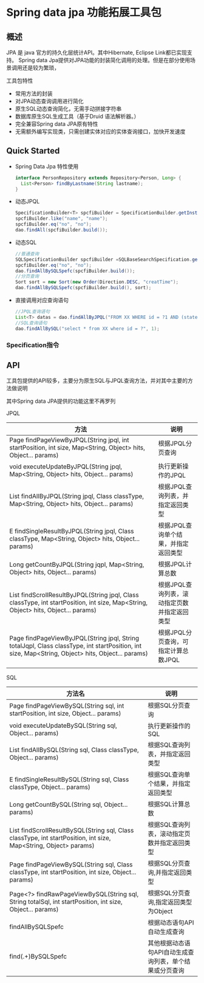 # Spring data jpa 功能拓展工具包



## 概述

JPA 是 java 官方的持久化层统计API。其中Hibernate, Eclipse Link都已实现支持。
Spring data Jpa提供对JPA功能的封装简化调用的处理。但是在部分使用场景调用还是较为繁琐，

工具包特性

- 常用方法的封装
- 对JPA动态查询调用进行简化
- 原生SQL动态查询简化，无需手动拼接字符串
- 数据库原生SQL生成工具（基于Druid 语法解析器。）
- 完全兼容Spring data JPA原有特性
- 无需额外编写实现类，只需创建实体对应的实体查询接口，加快开发速度

## Quick Started

* Spring Data Jpa 特性使用

  ```java
  interface PersonRepository extends Repository<Person, Long> {
    List<Person> findByLastname(String lastname);
  }
  ```

* 动态JPQL

  ```java
  SpecificationBuilder<T> spcfiBuilder = SpecificationBuilder.getInstance(T.class);
  spcfiBuilder.like("name", "name");
  spcfiBuilder.eq("no", "no");
  dao.findAll(spcfiBuilder.build());
  ```

* 动态SQL

  ```java
  //普通查询
  SQLSpecificationBuilder spcfiBuilder =SQLBaseSearchSpecification.getInstance();
  spcfiBuilder.eq("no", "no");
  dao.findAllBySQLSpefc(spcfiBuilder.build());
  //分页查询
  Sort sort = new Sort(new Order(Direction.DESC, "creatTime");
  dao.findAllBySQLSpefc(spcfiBuilder.build(), sort);
  ```

* 直接调用对应查询语句

  ```java
  //JPQL查询语句
  List<T> datas = dao.findAllByJPQL("FROM XX WHERE id = ?1 AND (state = -1 OR state = -98) ",T.class, 2); //参数:JPQL,返回类型，JPQL参数
  //SQL查询语句
  dao.findAllBySQL("select * from XX where id = ?", 1);
  ```

### Specification指令

## API

工具包提供的API较多，主要分为原生SQL与JPQL查询方法，并对其中主要的方法做说明

其中Spring data JPA提供的功能这里不再罗列



JPQL

| 方法                                                         | 说明                                         |
| ------------------------------------------------------------ | -------------------------------------------- |
| Page<T> findPageViewByJPQL(String jpql, int startPosition, int size, Map<String, Object> hits, Object... params) | 根据JPQL分页查询                             |
| <E> void executeUpdateByJPQL(String jpql, Map<String, Object> hits, Object... params) | 执行更新操作的JPQL                           |
| <E> List<E> findAllByJPQL(String jpql, Class<E> classType, Map<String, Object> hits, Object... params) | 根据JPQL查询列表，并指定返回类型             |
| <E> E findSingleResultByJPQL(String jpql, Class<E> classType, Map<String, Object> hits, Object... params) | 根据JPQL查询单个结果，并指定返回类型         |
| Long getCountByJPQL(String jqpl, Map<String, Object> hits, Object... params) | 根据JPQL计算总数                             |
| <E> List<E> findScrollResultByJPQL(String jpql, Class<E> classType, int startPosition, int size, Map<String, Object> hits, Object... params) | 根据JPQL查询列表，滚动指定页数并指定返回类型 |
| <E> Page<E> findPageViewByJPQL(String jpql, String totalJqpl, Class<E> classType, int startPosition, int size, Map<String, Object> hits, Object... params) | 根据JPQL分页查询，可指定计算总数JPQL         |
|                                                              |                                              |

SQL

| 方法名                                                       | 说明 |
| ------------------------------------------------------------ | ---- |
| Page<T> findPageViewBySQL(String sql, int startPosition, int size, Object... params) | 根据SQL分页查询 |
| <E> void executeUpdateBySQL(String sql, Object... params)    | 执行更新操作的SQL |
| <E> List<E> findAllBySQL(String sql, Class<E> classType, Object... params) | 根据SQL查询列表，并指定返回类型 |
| <E> E findSingleResultBySQL(String sql, Class<E> classType, Object... params) | 根据SQL查询单个结果，并指定返回类型 |
| Long getCountBySQL(String sql, Object... params)             | 根据SQL计算总数 |
| <E> List<E> findScrollResultBySQL(String sql, Class<E> classType, int startPosition, int size, Map<String, Object> params) | 根据SQL查询列表，滚动指定页数并指定返回类型 |
| <E> Page<E> findPageViewBySQL(String sql, Class<E> classType, int startPosition, int size, Object... params) | 根据SQL分页查询,并指定返回类型 |
| Page<?> findRawPageViewBySQL(String sql, String totalSql, int startPosition, int size, Object... params) | 根据SQL分页查询,指定返回类型为Object |
|findAllBySQLSpefc|根据动态语句API自动生成查询|
|find(.+)BySQLSpefc|其他根据动态语句API自动生成查询列表，单个结果或分页查询|